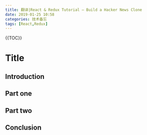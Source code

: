 ```yaml
---
title: 翻译|React & Redux Tutorial — Build a Hacker News Clone
date: 2019-01-25 10:58
categories: 技术备忘
tags: [React,Redux]
---
```


<script src="https://cdn.bootcss.com/mathjax/2.7.5/latest.js"></script>
{{TOC}}

# Title

## Introduction
## Part one
## Part two
## Conclusion

